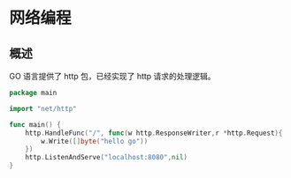 # 网络编程

## 概述

GO 语言提供了 http 包，已经实现了 http 请求的处理逻辑。

```go
package main

import "net/http"

func main() {
	http.HandleFunc("/", func(w http.ResponseWriter,r *http.Request){
		w.Write([]byte("hello go"))
	})
	http.ListenAndServe("localhost:8080",nil)
}
```
